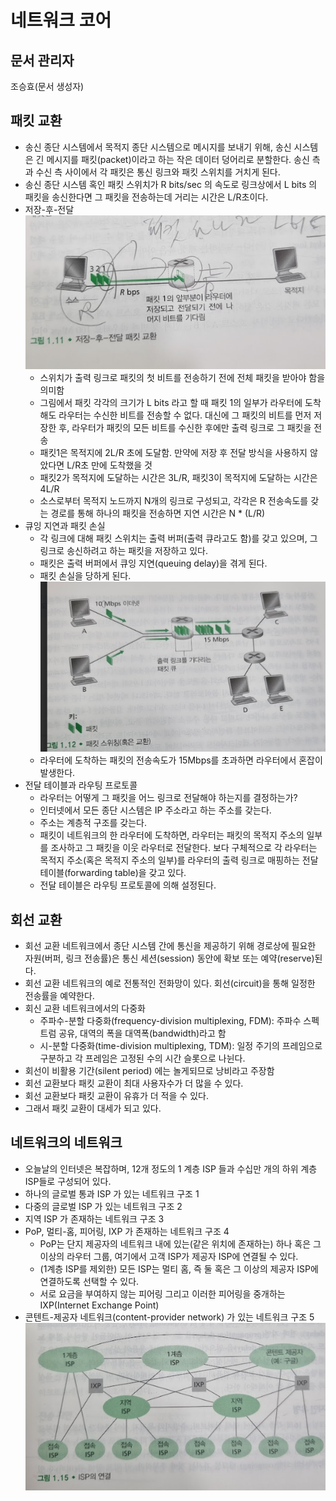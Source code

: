 # 네트워크 코어
## 문서 관리자
조승효(문서 생성자)
## 패킷 교환
   - 송신 종단 시스템에서 목적지 종단 시스템으로 메시지를 보내기 위해, 송신 시스템은 긴 메시지를 패킷(packet)이라고 하는 작은 데이터 덩어리로 분할한다. 송신 측과 수신 측 사이에서 각 패킷은 통신 링크와 패킷 스위치를 거치게 된다.
   - 송신 종단 시스템 혹인 패킷 스위치가 R bits/sec 의 속도로 링크상에서 L bits 의 패킷을 송신한다면 그 패킷을 전송하는데 거리는 시간은 L/R초이다.
   - 저장-후-전달
![](./img/그림1-11.PNG)
      - 스위치가 출력 링크로 패킷의 첫 비트를 전송하기 전에 전체 패킷을 받아야 함을 의미함
      - 그림에서 패킷 각각의 크기가 L bits 라고 할 때 패킷 1의 일부가 라우터에 도착해도 라우터는 수신한 비트를 전송할 수 없다. 대신에 그 패킷의 비트를 먼저 저장한 후, 라우터가 패킷의 모든 비트를 수신한 후에만 출력 링크로 그 패킷을 전송
      - 패킷1은 목적지에 2L/R 초에 도달함. 만약에 저장 후 전달 방식을 사용하지 않았다면 L/R초 만에 도착했을 것
      - 패킷2가 목적지에 도달하는 시간은 3L/R, 패킷3이 목적지에 도달하는 시간은 4L/R
      - 소스로부터 목적지 노드까지 N개의 링크로 구성되고, 각각은 R 전송속도를 갖는 경로를 통해 하나의 패킷을 전송하면 지연 시간은 N * (L/R)
   - 큐잉 지연과 패킷 손실
      - 각 링크에 대해 패킷 스위치는 출력 버퍼(출력 큐라고도 함)를 갖고 있으며, 그 링크로 송신하려고 하는 패킷을 저장하고 있다.
      - 패킷은 출력 버퍼에서 큐잉 지연(queuing delay)을 겪게 된다.
      - 패킷 손실을 당하게 된다.
![](./img/그림1-12.PNG)
      - 라우터에 도착하는 패킷의 전송속도가 15Mbps를 초과하면 라우터에서 혼잡이 발생한다.
   - 전달 테이블과 라우팅 프로토콜
      - 라우터는 어떻게 그 패킷을 어느 링크로 전달해야 하는지를 결정하는가?
      - 인터넷에서 모든 종단 시스템은 IP 주소라고 하는 주소를 갖는다.
      - 주소는 계층적 구조를 갖는다.
      - 패킷이 네트워크의 한 라우터에 도착하면, 라우터는 패킷의 목적지 주소의 일부를 조사하고 그 패킷을 이웃 라우터로 전달한다. 보다 구체적으로 각 라우터는 목적지 주소(혹은 목적지 주소의 일부)를 라우터의 출력 링크로 매핑하는 전달 테이블(forwarding table)을 갖고 있다.
      - 전달 테이블은 라우팅 프로토콜에 의해 설정된다.
## 회선 교환
   - 회선 교환 네트워크에서 종단 시스템 간에 통신을 제공하기 위해 경로상에 필요한 자원(버퍼, 링크 전송률)은 통신 세션(session) 동안에 확보 또는 예약(reserve)된다.
   - 회선 교환 네트워크의 예로 전통적인 전화망이 있다. 회선(circuit)을 통해 일정한 전송률을 예약한다.
   - 회신 교환 네트워크에서의 다중화
      - 주파수-분할 다중화(frequency-division multiplexing, FDM): 주파수 스펙트럼 공유, 대역의 폭을 대역폭(bandwidth)라고 함
      - 시-분할 다중화(time-division multiplexing, TDM): 일정 주기의 프레임으로 구분하고 각 프레임은 고정된 수의 시간 슬롯으로 나뉜다.
   - 회선이 비활용 기간(silent period) 에는 놀게되므로 낭비라고 주장함
   - 회선 교환보다 패킷 교환이 최대 사용자수가 더 많을 수 있다.
   - 회선 교환보다 패킷 교환이 유휴가 더 적을 수 있다.
   - 그래서 패킷 교환이 대세가 되고 있다.
## 네트워크의 네트워크
   - 오늘날의 인터넷은 복잡하며, 12개 정도의 1 계층 ISP 들과 수십만 개의 하위 계층 ISP들로 구성되어 있다.
   - 하나의 글로벌 통과 ISP 가 있는 네트워크 구조 1
   - 다중의 글로벌 ISP 가 있는 네트워크 구조 2
   - 지역 ISP 가 존재하는 네트워크 구조 3
   - PoP, 멀티-홈, 피어링, IXP 가 존재하는 네트워크 구조 4
      - PoP는 단지 제공자의 네트워크 내에 있는(같은 위치에 존재하는) 하나 혹은 그 이상의 라우터 그룹, 여기에서 고객 ISP가 제공자 ISP에 연결될 수 있다.
      - (1계층 ISP를 제외한) 모든 ISP는 멀티 홈, 즉 둘 혹은 그 이상의 제공자 ISP에 연결하도록 선택할 수 있다.
      - 서로 요금을 부여하지 않는 피어링 그리고 이러한 피어링을 중개하는 IXP(Internet Exchange Point)
   - 콘텐트-제공자 네트워크(content-provider network) 가 있는 네트워크 구조 5
![](./img/그림1-15.PNG)